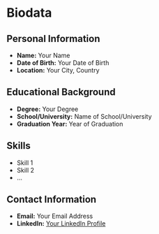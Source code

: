 # Biodata

## Personal Information
- **Name:** Your Name
- **Date of Birth:** Your Date of Birth
- **Location:** Your City, Country

## Educational Background
- **Degree:** Your Degree
- **School/University:** Name of School/University
- **Graduation Year:** Year of Graduation

## Skills
- Skill 1
- Skill 2
- ...

## Contact Information
- **Email:** Your Email Address
- **LinkedIn:** [Your LinkedIn Profile](https://www.linkedin.com/in/yourprofile/)
